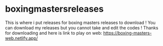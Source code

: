 # boxingmastersreleases
This is where i put releases for boxing masters releases to download
! You can download my releases but you cannot take and edit the codes !
Thanks for downloading and here is link to play on web: https://boxing-masters-web.netlify.app/
